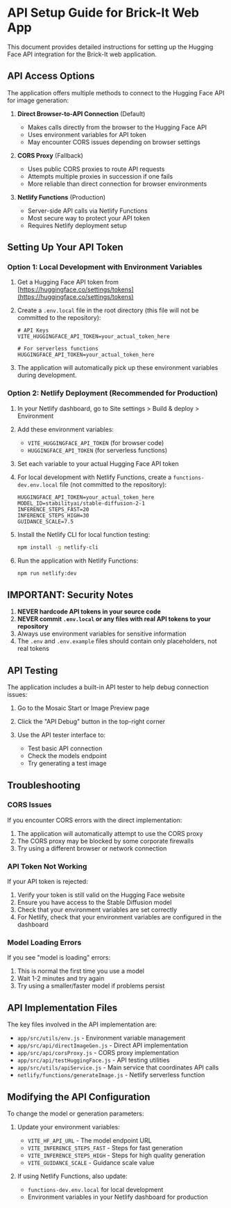 # API Setup Guide for Brick-It Web App

This document provides detailed instructions for setting up the Hugging Face API integration for the Brick-It web application.

## API Access Options

The application offers multiple methods to connect to the Hugging Face API for image generation:

1. **Direct Browser-to-API Connection** (Default)
   - Makes calls directly from the browser to the Hugging Face API
   - Uses environment variables for API token
   - May encounter CORS issues depending on browser settings

2. **CORS Proxy** (Fallback)
   - Uses public CORS proxies to route API requests
   - Attempts multiple proxies in succession if one fails
   - More reliable than direct connection for browser environments

3. **Netlify Functions** (Production)
   - Server-side API calls via Netlify Functions
   - Most secure way to protect your API token
   - Requires Netlify deployment setup

## Setting Up Your API Token

### Option 1: Local Development with Environment Variables

1. Get a Hugging Face API token from [https://huggingface.co/settings/tokens](https://huggingface.co/settings/tokens)

2. Create a `.env.local` file in the root directory (this file will not be committed to the repository):

   ```
   # API Keys
   VITE_HUGGINGFACE_API_TOKEN=your_actual_token_here
   
   # For serverless functions
   HUGGINGFACE_API_TOKEN=your_actual_token_here
   ```

3. The application will automatically pick up these environment variables during development.

### Option 2: Netlify Deployment (Recommended for Production)

1. In your Netlify dashboard, go to Site settings > Build & deploy > Environment

2. Add these environment variables:
   - `VITE_HUGGINGFACE_API_TOKEN` (for browser code)
   - `HUGGINGFACE_API_TOKEN` (for serverless functions)

3. Set each variable to your actual Hugging Face API token

4. For local development with Netlify Functions, create a `functions-dev.env.local` file (not committed to the repository):

   ```
   HUGGINGFACE_API_TOKEN=your_actual_token_here
   MODEL_ID=stabilityai/stable-diffusion-2-1
   INFERENCE_STEPS_FAST=20
   INFERENCE_STEPS_HIGH=30
   GUIDANCE_SCALE=7.5
   ```

5. Install the Netlify CLI for local function testing:

   ```bash
   npm install -g netlify-cli
   ```

6. Run the application with Netlify Functions:

   ```bash
   npm run netlify:dev
   ```

## IMPORTANT: Security Notes

1. **NEVER hardcode API tokens in your source code**
2. **NEVER commit `.env.local` or any files with real API tokens to your repository**
3. Always use environment variables for sensitive information
4. The `.env` and `.env.example` files should contain only placeholders, not real tokens

## API Testing

The application includes a built-in API tester to help debug connection issues:

1. Go to the Mosaic Start or Image Preview page

2. Click the "API Debug" button in the top-right corner

3. Use the API tester interface to:
   - Test basic API connection
   - Check the models endpoint
   - Try generating a test image

## Troubleshooting

### CORS Issues

If you encounter CORS errors with the direct implementation:

1. The application will automatically attempt to use the CORS proxy
2. The CORS proxy may be blocked by some corporate firewalls
3. Try using a different browser or network connection

### API Token Not Working

If your API token is rejected:

1. Verify your token is still valid on the Hugging Face website
2. Ensure you have access to the Stable Diffusion model
3. Check that your environment variables are set correctly
4. For Netlify, check that your environment variables are configured in the dashboard

### Model Loading Errors

If you see "model is loading" errors:

1. This is normal the first time you use a model
2. Wait 1-2 minutes and try again
3. Try using a smaller/faster model if problems persist

## API Implementation Files

The key files involved in the API implementation are:

- `app/src/utils/env.js` - Environment variable management
- `app/src/api/directImageGen.js` - Direct API implementation
- `app/src/api/corsProxy.js` - CORS proxy implementation
- `app/src/api/testHuggingFace.js` - API testing utilities
- `app/src/utils/apiService.js` - Main service that coordinates API calls
- `netlify/functions/generateImage.js` - Netlify serverless function

## Modifying the API Configuration

To change the model or generation parameters:

1. Update your environment variables:
   - `VITE_HF_API_URL` - The model endpoint URL
   - `VITE_INFERENCE_STEPS_FAST` - Steps for fast generation
   - `VITE_INFERENCE_STEPS_HIGH` - Steps for high quality generation
   - `VITE_GUIDANCE_SCALE` - Guidance scale value

2. If using Netlify Functions, also update:
   - `functions-dev.env.local` for local development
   - Environment variables in your Netlify dashboard for production 